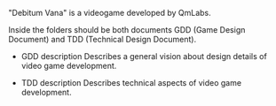 "Debitum Vana" is a videogame developed by QmLabs.


Inside the folders should be both documents GDD (Game Design Document) and TDD (Technical Design Document).

- GDD description
  Describes a general vision about design details of video game development.

- TDD description
  Describes technical aspects of video game development.
  

